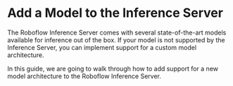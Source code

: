 # Add a Model to the Inference Server

The Roboflow Inference Server comes with several state-of-the-art models available for inference out of the box. If your model is not supported by the Inference Server, you can implement support for a custom model architecture.

In this guide, we are going to walk through how to add support for a new model architecture to the Roboflow Inference Server.
